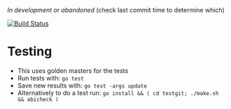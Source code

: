 *In development or abandoned* (check last commit time to determine which)

[![Build Status](https://travis-ci.org/bradleyfalzon/abicheck.svg?branch=master)](https://travis-ci.org/bradleyfalzon/abicheck)

# Testing

- This uses golden masters for the tests
- Run tests with: `go test`
- Save new results with: `go test -args update`
- Alternatively to do a test run: `go install && ( cd testgit; ./make.sh && abicheck )`
